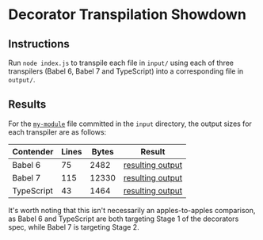 # Decorator Transpilation Showdown

## Instructions

Run `node index.js` to transpile each file in `input/` using each of three transpilers (Babel 6, Babel 7 and TypeScript) into a corresponding file in `output/`.

## Results

For the [`my-module`](input/my-module.js) file committed in the `input` directory, the output sizes for each transpiler are as follows:

| Contender | Lines | Bytes | Result |
| -- | -- | -- | -- |
| Babel 6 | 75 | 2482 | [resulting output](output/my-module.babel6.js)
| Babel 7 | 115 | 12330 | [resulting output](output/my-module.babel7.js)
| TypeScript | 43 | 1464 | [resulting output](output/my-module.typescript.js)

It's worth noting that this isn't necessarily an apples-to-apples comparison, as Babel 6 and TypeScript are both targeting Stage 1 of the decorators spec, while Babel 7 is targeting Stage 2.
